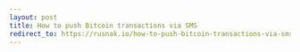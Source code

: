 ```yaml
---
layout: post
title: How to push Bitcoin transactions via SMS
redirect_to: https://rusnak.io/how-to-push-bitcoin-transactions-via-sms/
---
```

